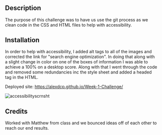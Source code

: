 # <Week-1-Challenge>

## Description

The purpose of this challenge was to have us use the git process as we clean code in the CSS and HTML files to help with accessibility. 


## Installation

In order to help with accessibility, I added alt tags to all of the images and corrected the link for "search engine optimization". In doing that along with a slight change in color on one of the boxes of information I was able to achieve a 100% on a desktop score. Along with that I went through the code and removed some redundancies inc the style sheet and added a headed tag in the HTML. 

Deployed site: https://alexdcp.github.io/Week-1-Challenge/


![accessibilityscrnsht](https://user-images.githubusercontent.com/121056037/225816773-8538bbc1-7491-46b7-bca9-95fe9aa21ae6.JPG)


## Credits

Worked with Matthew from class and we bounced ideas off of each other to reach our end results.
